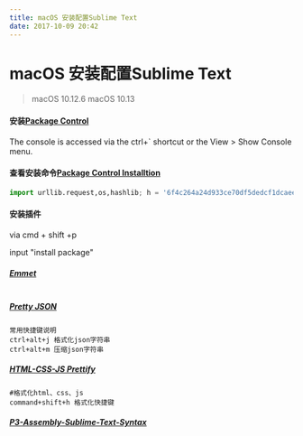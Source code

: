 ```yaml
---
title: macOS 安装配置Sublime Text
date: 2017-10-09 20:42
---
```


# macOS 安装配置Sublime Text

>macOS 10.12.6
>macOS 10.13

#### 安装[Package Control](https://packagecontrol.io/)
The console is accessed via the ctrl+` shortcut or the View > Show Console menu.

#### 查看安装命令[Package Control Installtion](https://packagecontrol.io/installation)
```python
import urllib.request,os,hashlib; h = '6f4c264a24d933ce70df5dedcf1dcaee' + 'ebe013ee18cced0ef93d5f746d80ef60'; pf = 'Package Control.sublime-package'; ipp = sublime.installed_packages_path(); urllib.request.install_opener( urllib.request.build_opener( urllib.request.ProxyHandler()) ); by = urllib.request.urlopen( 'http://packagecontrol.io/' + pf.replace(' ', '%20')).read(); dh = hashlib.sha256(by).hexdigest(); print('Error validating download (got %s instead of %s), please try manual install' % (dh, h)) if dh != h else open(os.path.join( ipp, pf), 'wb' ).write(by)
```

#### 安装插件
via cmd + shift +p

input "install package"

##### [Emmet](https://emmet.io/)
```

```

##### [Pretty JSON](http://blog.csdn.net/billfeller/article/details/39899435)
```
常用快捷键说明
ctrl+alt+j 格式化json字符串
ctrl+alt+m 压缩json字符串
```
##### [HTML-CSS-JS Prettify](https://github.com/victorporof/Sublime-HTMLPrettify)

```
#格式化html、css、js
command+shift+h 格式化快捷键
```
##### [P3-Assembly-Sublime-Text-Syntax](https://github.com/Jguer/P3-Assembly-Sublime-Text-Syntax)